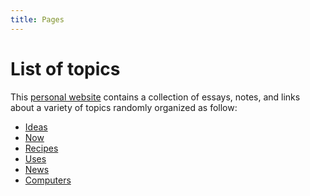 ```yaml
---
title: Pages
---
```


# List of topics

This [personal website](/about) contains a collection of essays, notes, and
links about a variety of topics randomly organized as follow:

- [Ideas](/ideas)
- [Now](/now)
- [Recipes](/recipes)
- [Uses](/uses)
- [News](/news)
- [Computers](/computers)
